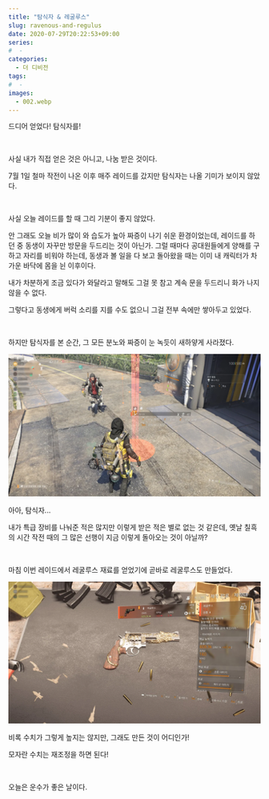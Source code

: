```yaml
---
title: "탐식자 & 레굴루스"
slug: ravenous-and-regulus
date: 2020-07-29T20:22:53+09:00
series:
#  - 
categories:
  - 더 디비전
tags:
#  - 
images:
  - 002.webp
---
```


드디어 얻었다! 탐식자를!

&nbsp;

사실 내가 직접 얻은 것은 아니고, 나눔 받은 것이다.

7월 1일 철마 작전이 나온 이후 매주 레이드를 갔지만 탐식자는 나올 기미가 보이지 않았다.

&nbsp;

사실 오늘 레이드를 할 때 그리 기분이 좋지 않았다.

안 그래도 오늘 비가 많이 와 습도가 높아 짜증이 나기 쉬운 환경이었는데, 레이드를 하던 중 동생이 자꾸만 방문을 두드리는 것이 아닌가. 그럴 때마다 공대원들에게 양해를 구하고 자리를 비워야 하는데, 동생과 볼 일을 다 보고 돌아왔을 때는 이미 내 캐릭터가 차가운 바닥에 몸을 뉜 이후이다.

내가 차분하게 조금 있다가 와달라고 말해도 그걸 못 참고 계속 문을 두드리니 화가 나지 않을 수 없다.

그렇다고 동생에게 버럭 소리를 지를 수도 없으니 그걸 전부 속에만 쌓아두고 있었다.

&nbsp;

하지만 탐식자를 본 순간, 그 모든 분노와 짜증이 눈 녹듯이 새하얗게 사라졌다.

![](001.webp)

아아, 탐식자...

내가 특급 장비를 나눠준 적은 많지만 이렇게 받은 적은 별로 없는 것 같은데, 옛날 칠흑의 시간 작전 때의 그 많은 선행이 지금 이렇게 돌아오는 것이 아닐까?

&nbsp;

마침 이번 레이드에서 레굴루스 재료를 얻었기에 곧바로 레굴루스도 만들었다.

![](002.webp)

비록 수치가 그렇게 높지는 않지만, 그래도 만든 것이 어디인가!

모자란 수치는 재조정을 하면 된다!

&nbsp;

오늘은 운수가 좋은 날이다.

